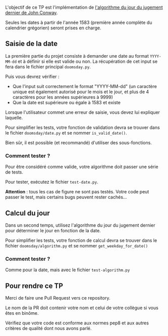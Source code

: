 L'objectif de ce TP est l'implémentation de [l'algorithme du jour du jugement dernier de John Conway](https://fr.wikipedia.org/wiki/Algorithme_du_jour_du_Jugement_dernier).

Seules les dates à partir de l'année 1583 (première année complète du calendrier grégorien) seront prises en charge.

## Saisie de la date

La première partie du projet consiste à demander une date au format `YYYY-MM-dd` et à définir si elle est valide ou non. La récupération de cet input se fera dans le fichier principal `doomsday.py`.

Puis vous devrez vérifier :

- Que l'input suit correctement le format "YYYY-MM-dd" (un caractère unique est également autorisé pour le mois et le jour, et plus de 4 caractères pour les années supérieures à 9999)
- Que la date est supérieure ou égale à 1583 et existe

Lorsque l'utilisateur commet une erreur de saisie, vous devez lui expliquer laquelle.

Pour simplifier les tests, votre fonction de validation devra se trouver dans le fichier `doomsday/date.py` et se nommer `is_valid_date()`.

Bien sûr, il est possible (et recommandé) d'utiliser des sous-fonctions.

### Comment tester ?

Pour être considéré comme valide, votre algorithme doit passer une série de tests.

Pour tester, exécutez le fichier `test-date.py`.

**Attention** : tous les cas de figure ne sont pas testés. Votre code peut passer le test, mais certains bugs peuvent rester cachés...

## Calcul du jour

Dans un second temps, utilisez l'algorithme du jour du jugement dernier pour déterminer le jour en fonction de la date.

Pour simplifier les tests, votre fonction de calcul devra se trouver dans le fichier `doomsday/algorithm.py` et se nommer `get_weekday_for_date()`

### Comment tester ?

Comme pour la date, mais avec le fichier `test-algorithm.py`

## Pour rendre ce TP

Merci de faire une Pull Request vers ce repository.

Le nom de la PR doit contenir votre nom et celui de votre collègue si vous êtes en binôme.

Vérifiez que votre code est conforme aux normes pep8 et aux autres critères de qualité dont nous avons parlé.
